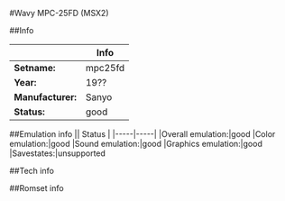 #Wavy MPC-25FD (MSX2)

##Info

||Info|
|-----|-----|
|**Setname:**|mpc25fd
|**Year:**|19??
|**Manufacturer:**|Sanyo
|**Status:**|good

##Emulation info
|| Status |
|-----|-----|
|Overall emulation:|good
|Color emulation:|good
|Sound emulation:|good
|Graphics emulation:|good
|Savestates:|unsupported

##Tech info

##Romset info

<!--- START OF EDITED COMMENT DO NOT TOUCH TEXT ABOVE-->
